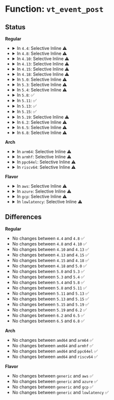 # Function: <code>vt_event_post</code>

## Status
<b>Regular</b>
<ul>
<li>
<details>
<summary>In <code>4.4</code>: Selective Inline ⚠️</summary>

```c
void vt_event_post(unsigned int event, unsigned int old, unsigned int new);
```

**Collision:** Unique Global

**Inline:** Selective

**Transformation:** False

**Instances:**

```
In drivers/tty/vt/vt_ioctl.c (ffffffff814ee7c0)
Location: drivers/tty/vt/vt_ioctl.c:87
Inline: True
Direct callers:
  - drivers/tty/vt/vt_ioctl.c:complete_change_console
  - drivers/tty/vt/vt.c:vc_do_resize
  - drivers/tty/vt/vt.c:do_blank_screen
```
**Symbols:**

```
ffffffff814ee7c0-ffffffff814ee86d: vt_event_post (STB_GLOBAL)
```
</details>
</li>
<li>
<details>
<summary>In <code>4.8</code>: Selective Inline ⚠️</summary>

```c
void vt_event_post(unsigned int event, unsigned int old, unsigned int new);
```

**Collision:** Unique Global

**Inline:** Selective

**Transformation:** False

**Instances:**

```
In drivers/tty/vt/vt_ioctl.c (ffffffff8153f410)
Location: drivers/tty/vt/vt_ioctl.c:87
Inline: True
Direct callers:
  - drivers/tty/vt/vt_ioctl.c:complete_change_console
  - drivers/tty/vt/vt.c:do_blank_screen
  - drivers/tty/vt/vt.c:vc_do_resize
```
**Symbols:**

```
ffffffff8153f410-ffffffff8153f4bd: vt_event_post (STB_GLOBAL)
```
</details>
</li>
<li>
<details>
<summary>In <code>4.10</code>: Selective Inline ⚠️</summary>

```c
void vt_event_post(unsigned int event, unsigned int old, unsigned int new);
```

**Collision:** Unique Global

**Inline:** Selective

**Transformation:** False

**Instances:**

```
In drivers/tty/vt/vt_ioctl.c (ffffffff8156ba50)
Location: drivers/tty/vt/vt_ioctl.c:87
Inline: True
Direct callers:
  - drivers/tty/vt/vt_ioctl.c:complete_change_console
  - drivers/tty/vt/vt.c:do_blank_screen
  - drivers/tty/vt/vt.c:vc_do_resize
```
**Symbols:**

```
ffffffff8156ba50-ffffffff8156bafd: vt_event_post (STB_GLOBAL)
```
</details>
</li>
<li>
<details>
<summary>In <code>4.13</code>: Selective Inline ⚠️</summary>

```c
void vt_event_post(unsigned int event, unsigned int old, unsigned int new);
```

**Collision:** Unique Global

**Inline:** Selective

**Transformation:** False

**Instances:**

```
In drivers/tty/vt/vt_ioctl.c (ffffffff81580110)
Location: drivers/tty/vt/vt_ioctl.c:87
Inline: True
Direct callers:
  - drivers/tty/vt/vt_ioctl.c:complete_change_console
  - drivers/tty/vt/vt.c:do_blank_screen
  - drivers/tty/vt/vt.c:vc_do_resize
```
**Symbols:**

```
ffffffff81580110-ffffffff815801cd: vt_event_post (STB_GLOBAL)
```
</details>
</li>
<li>
<details>
<summary>In <code>4.15</code>: Selective Inline ⚠️</summary>

```c
void vt_event_post(unsigned int event, unsigned int old, unsigned int new);
```

**Collision:** Unique Global

**Inline:** Selective

**Transformation:** False

**Instances:**

```
In drivers/tty/vt/vt_ioctl.c (ffffffff815e4c90)
Location: drivers/tty/vt/vt_ioctl.c:88
Inline: True
Direct callers:
  - drivers/tty/vt/vt_ioctl.c:complete_change_console
  - drivers/tty/vt/vt.c:do_blank_screen
  - drivers/tty/vt/vt.c:vc_do_resize
```
**Symbols:**

```
ffffffff815e4c90-ffffffff815e4d4d: vt_event_post (STB_GLOBAL)
```
</details>
</li>
<li>
<details>
<summary>In <code>4.18</code>: Selective Inline ⚠️</summary>

```c
void vt_event_post(unsigned int event, unsigned int old, unsigned int new);
```

**Collision:** Unique Global

**Inline:** Selective

**Transformation:** False

**Instances:**

```
In drivers/tty/vt/vt_ioctl.c (ffffffff8161df70)
Location: drivers/tty/vt/vt_ioctl.c:90
Inline: True
Direct callers:
  - drivers/tty/vt/vt_ioctl.c:complete_change_console
  - drivers/tty/vt/vt.c:do_blank_screen
  - drivers/tty/vt/vt.c:vc_do_resize
```
**Symbols:**

```
ffffffff8161df70-ffffffff8161e024: vt_event_post (STB_GLOBAL)
```
</details>
</li>
<li>
<details>
<summary>In <code>5.0</code>: Selective Inline ⚠️</summary>

```c
void vt_event_post(unsigned int event, unsigned int old, unsigned int new);
```

**Collision:** Unique Global

**Inline:** Selective

**Transformation:** False

**Instances:**

```
In drivers/tty/vt/vt_ioctl.c (ffffffff8163b1d0)
Location: drivers/tty/vt/vt_ioctl.c:90
Inline: True
Direct callers:
  - drivers/tty/vt/vt_ioctl.c:complete_change_console
  - drivers/tty/vt/vt.c:do_blank_screen
  - drivers/tty/vt/vt.c:vc_do_resize
```
**Symbols:**

```
ffffffff8163b1d0-ffffffff8163b284: vt_event_post (STB_GLOBAL)
```
</details>
</li>
<li>
<details>
<summary>In <code>5.3</code>: Selective Inline ⚠️</summary>

```c
void vt_event_post(unsigned int event, unsigned int old, unsigned int new);
```

**Collision:** Unique Global

**Inline:** Selective

**Transformation:** False

**Instances:**

```
In drivers/tty/vt/vt_ioctl.c (ffffffff8166f520)
Location: drivers/tty/vt/vt_ioctl.c:90
Inline: True
Direct callers:
  - drivers/tty/vt/vt_ioctl.c:complete_change_console
  - drivers/tty/vt/vt.c:do_blank_screen
  - drivers/tty/vt/vt.c:vc_do_resize
```
**Symbols:**

```
ffffffff8166f520-ffffffff8166f5d4: vt_event_post (STB_GLOBAL)
```
</details>
</li>
<li>
<details>
<summary>In <code>5.4</code>: Selective Inline ⚠️</summary>

```c
void vt_event_post(unsigned int event, unsigned int old, unsigned int new);
```

**Collision:** Unique Global

**Inline:** Selective

**Transformation:** False

**Instances:**

```
In drivers/tty/vt/vt_ioctl.c (ffffffff81691b20)
Location: drivers/tty/vt/vt_ioctl.c:111
Inline: True
Direct callers:
  - drivers/tty/vt/vt_ioctl.c:complete_change_console
  - drivers/tty/vt/vt.c:do_blank_screen
  - drivers/tty/vt/vt.c:vc_do_resize
```
**Symbols:**

```
ffffffff81691b20-ffffffff81691bd4: vt_event_post (STB_GLOBAL)
```
</details>
</li>
<li>
<details>
<summary>In <code>5.8</code>: ✅</summary>

```c
void vt_event_post(unsigned int event, unsigned int old, unsigned int new);
```

**Collision:** Unique Global

**Inline:** No

**Transformation:** False

**Instances:**

```
In drivers/tty/vt/vt_ioctl.c (ffffffff81744360)
Location: drivers/tty/vt/vt_ioctl.c:111
Inline: False
Direct callers:
  - drivers/tty/vt/vt_ioctl.c:complete_change_console
  - drivers/tty/vt/vt.c:do_unblank_screen
  - drivers/tty/vt/vt.c:do_blank_screen
  - drivers/tty/vt/vt.c:vc_do_resize
```
**Symbols:**

```
ffffffff81744360-ffffffff81744417: vt_event_post (STB_GLOBAL)
```
</details>
</li>
<li>
<details>
<summary>In <code>5.11</code>: ✅</summary>

```c
void vt_event_post(unsigned int event, unsigned int old, unsigned int new);
```

**Collision:** Unique Global

**Inline:** No

**Transformation:** False

**Instances:**

```
In drivers/tty/vt/vt_ioctl.c (ffffffff81760bf0)
Location: drivers/tty/vt/vt_ioctl.c:111
Inline: False
Direct callers:
  - drivers/tty/vt/vt_ioctl.c:complete_change_console
  - drivers/tty/vt/vt.c:do_unblank_screen
  - drivers/tty/vt/vt.c:do_blank_screen
  - drivers/tty/vt/vt.c:vc_do_resize
```
**Symbols:**

```
ffffffff81760bf0-ffffffff81760ca7: vt_event_post (STB_GLOBAL)
```
</details>
</li>
<li>
<details>
<summary>In <code>5.13</code>: ✅</summary>

```c
void vt_event_post(unsigned int event, unsigned int old, unsigned int new);
```

**Collision:** Unique Global

**Inline:** No

**Transformation:** False

**Instances:**

```
In drivers/tty/vt/vt_ioctl.c (ffffffff81744620)
Location: drivers/tty/vt/vt_ioctl.c:111
Inline: False
Direct callers:
  - drivers/tty/vt/vt_ioctl.c:complete_change_console
  - drivers/tty/vt/vt.c:do_unblank_screen
  - drivers/tty/vt/vt.c:do_blank_screen
  - drivers/tty/vt/vt.c:vc_do_resize
```
**Symbols:**

```
ffffffff81744620-ffffffff817446d4: vt_event_post (STB_GLOBAL)
```
</details>
</li>
<li>
<details>
<summary>In <code>5.15</code>: ✅</summary>

```c
void vt_event_post(unsigned int event, unsigned int old, unsigned int new);
```

**Collision:** Unique Global

**Inline:** No

**Transformation:** False

**Instances:**

```
In drivers/tty/vt/vt_ioctl.c (ffffffff817c5450)
Location: drivers/tty/vt/vt_ioctl.c:111
Inline: False
Direct callers:
  - drivers/tty/vt/vt_ioctl.c:complete_change_console
  - drivers/tty/vt/vt.c:do_unblank_screen
  - drivers/tty/vt/vt.c:do_blank_screen
  - drivers/tty/vt/vt.c:vc_do_resize
```
**Symbols:**

```
ffffffff817c5450-ffffffff817c5504: vt_event_post (STB_GLOBAL)
```
</details>
</li>
<li>
<details>
<summary>In <code>5.19</code>: Selective Inline ⚠️</summary>

```c
void vt_event_post(unsigned int event, unsigned int old, unsigned int new);
```

**Collision:** Unique Global

**Inline:** Selective

**Transformation:** False

**Instances:**

```
In drivers/tty/vt/vt_ioctl.c (ffffffff819022c0)
Location: drivers/tty/vt/vt_ioctl.c:111
Inline: True
Direct callers:
  - drivers/tty/vt/vt_ioctl.c:complete_change_console
  - drivers/tty/vt/vt.c:do_blank_screen
  - drivers/tty/vt/vt.c:vc_do_resize
```
**Symbols:**

```
ffffffff819022c0-ffffffff81902396: vt_event_post (STB_GLOBAL)
```
</details>
</li>
<li>
<details>
<summary>In <code>6.2</code>: Selective Inline ⚠️</summary>

```c
void vt_event_post(unsigned int event, unsigned int old, unsigned int new);
```

**Collision:** Unique Global

**Inline:** Selective

**Transformation:** False

**Instances:**

```
In drivers/tty/vt/vt_ioctl.c (ffffffff81a5c260)
Location: drivers/tty/vt/vt_ioctl.c:111
Inline: True
Direct callers:
  - drivers/tty/vt/vt_ioctl.c:complete_change_console
  - drivers/tty/vt/vt.c:do_blank_screen
  - drivers/tty/vt/vt.c:vc_do_resize
```
**Symbols:**

```
ffffffff81a5c260-ffffffff81a5c336: vt_event_post (STB_GLOBAL)
```
</details>
</li>
<li>
<details>
<summary>In <code>6.5</code>: Selective Inline ⚠️</summary>

```c
void vt_event_post(unsigned int event, unsigned int old, unsigned int new);
```

**Collision:** Unique Global

**Inline:** Selective

**Transformation:** False

**Instances:**

```
In drivers/tty/vt/vt_ioctl.c (ffffffff81aa6880)
Location: drivers/tty/vt/vt_ioctl.c:111
Inline: True
Direct callers:
  - drivers/tty/vt/vt_ioctl.c:complete_change_console
  - drivers/tty/vt/vt.c:do_blank_screen
  - drivers/tty/vt/vt.c:vc_do_resize
```
**Symbols:**

```
ffffffff81aa6880-ffffffff81aa6956: vt_event_post (STB_GLOBAL)
```
</details>
</li>
<li>
<details>
<summary>In <code>6.8</code>: Selective Inline ⚠️</summary>

```c
void vt_event_post(unsigned int event, unsigned int old, unsigned int new);
```

**Collision:** Unique Global

**Inline:** Selective

**Transformation:** False

**Instances:**

```
In drivers/tty/vt/vt_ioctl.c (ffffffff81af9310)
Location: drivers/tty/vt/vt_ioctl.c:111
Inline: True
Direct callers:
  - drivers/tty/vt/vt_ioctl.c:complete_change_console
  - drivers/tty/vt/vt.c:do_blank_screen
  - drivers/tty/vt/vt.c:vc_do_resize
```
**Symbols:**

```
ffffffff81af9310-ffffffff81af93e6: vt_event_post (STB_GLOBAL)
```
</details>
</li>
</ul>
<b>Arch</b>
<ul>
<li>
<details>
<summary>In <code>arm64</code>: Selective Inline ⚠️</summary>

```c
void vt_event_post(unsigned int event, unsigned int old, unsigned int new);
```

**Collision:** Unique Global

**Inline:** Selective

**Transformation:** False

**Instances:**

```
In drivers/tty/vt/vt_ioctl.c (ffff800010865910)
Location: drivers/tty/vt/vt_ioctl.c:111
Inline: True
Direct callers:
  - drivers/tty/vt/vt_ioctl.c:complete_change_console
  - drivers/tty/vt/vt.c:do_blank_screen
  - drivers/tty/vt/vt.c:vc_do_resize
```
**Symbols:**

```
ffff800010865910-ffff800010865a68: vt_event_post (STB_GLOBAL)
```
</details>
</li>
<li>
<details>
<summary>In <code>armhf</code>: Selective Inline ⚠️</summary>

```c
void vt_event_post(unsigned int event, unsigned int old, unsigned int new);
```

**Collision:** Unique Global

**Inline:** Selective

**Transformation:** False

**Instances:**

```
In drivers/tty/vt/vt_ioctl.c (c096abac)
Location: drivers/tty/vt/vt_ioctl.c:111
Inline: True
Direct callers:
  - drivers/tty/vt/vt_ioctl.c:complete_change_console
  - drivers/tty/vt/vt.c:do_blank_screen
  - drivers/tty/vt/vt.c:vc_do_resize
```
**Symbols:**

```
c096abac-c096ac64: vt_event_post (STB_GLOBAL)
```
</details>
</li>
<li>
<details>
<summary>In <code>ppc64el</code>: Selective Inline ⚠️</summary>

```c
void vt_event_post(unsigned int event, unsigned int old, unsigned int new);
```

**Collision:** Unique Global

**Inline:** Selective

**Transformation:** False

**Instances:**

```
In drivers/tty/vt/vt_ioctl.c (c000000000904710)
Location: drivers/tty/vt/vt_ioctl.c:111
Inline: True
Direct callers:
  - drivers/tty/vt/vt_ioctl.c:complete_change_console
  - drivers/tty/vt/vt.c:do_unblank_screen
  - drivers/tty/vt/vt.c:do_blank_screen
  - drivers/tty/vt/vt.c:vc_do_resize
```
**Symbols:**

```
c000000000904710-c000000000904840: vt_event_post (STB_GLOBAL)
```
</details>
</li>
<li>
<details>
<summary>In <code>riscv64</code>: Selective Inline ⚠️</summary>

```c
void vt_event_post(unsigned int event, unsigned int old, unsigned int new);
```

**Collision:** Unique Global

**Inline:** Selective

**Transformation:** False

**Instances:**

```
In drivers/tty/vt/vt_ioctl.c (ffffffe00053b764)
Location: drivers/tty/vt/vt_ioctl.c:111
Inline: True
Direct callers:
  - drivers/tty/vt/vt_ioctl.c:complete_change_console
  - drivers/tty/vt/vt.c:do_blank_screen
  - drivers/tty/vt/vt.c:vc_do_resize
```
**Symbols:**

```
ffffffe00053b764-ffffffe00053b824: vt_event_post (STB_GLOBAL)
```
</details>
</li>
</ul>
<b>Flavor</b>
<ul>
<li>
<details>
<summary>In <code>aws</code>: Selective Inline ⚠️</summary>

```c
void vt_event_post(unsigned int event, unsigned int old, unsigned int new);
```

**Collision:** Unique Global

**Inline:** Selective

**Transformation:** False

**Instances:**

```
In drivers/tty/vt/vt_ioctl.c (ffffffff816575a0)
Location: drivers/tty/vt/vt_ioctl.c:111
Inline: True
Direct callers:
  - drivers/tty/vt/vt_ioctl.c:complete_change_console
  - drivers/tty/vt/vt.c:do_blank_screen
  - drivers/tty/vt/vt.c:vc_do_resize
```
**Symbols:**

```
ffffffff816575a0-ffffffff81657654: vt_event_post (STB_GLOBAL)
```
</details>
</li>
<li>
<details>
<summary>In <code>azure</code>: Selective Inline ⚠️</summary>

```c
void vt_event_post(unsigned int event, unsigned int old, unsigned int new);
```

**Collision:** Unique Global

**Inline:** Selective

**Transformation:** False

**Instances:**

```
In drivers/tty/vt/vt_ioctl.c (ffffffff81637930)
Location: drivers/tty/vt/vt_ioctl.c:111
Inline: True
Direct callers:
  - drivers/tty/vt/vt_ioctl.c:complete_change_console
  - drivers/tty/vt/vt.c:do_blank_screen
  - drivers/tty/vt/vt.c:vc_do_resize
```
**Symbols:**

```
ffffffff81637930-ffffffff816379e4: vt_event_post (STB_GLOBAL)
```
</details>
</li>
<li>
<details>
<summary>In <code>gcp</code>: Selective Inline ⚠️</summary>

```c
void vt_event_post(unsigned int event, unsigned int old, unsigned int new);
```

**Collision:** Unique Global

**Inline:** Selective

**Transformation:** False

**Instances:**

```
In drivers/tty/vt/vt_ioctl.c (ffffffff81685960)
Location: drivers/tty/vt/vt_ioctl.c:111
Inline: True
Direct callers:
  - drivers/tty/vt/vt_ioctl.c:complete_change_console
  - drivers/tty/vt/vt.c:do_blank_screen
  - drivers/tty/vt/vt.c:vc_do_resize
```
**Symbols:**

```
ffffffff81685960-ffffffff81685a14: vt_event_post (STB_GLOBAL)
```
</details>
</li>
<li>
<details>
<summary>In <code>lowlatency</code>: Selective Inline ⚠️</summary>

```c
void vt_event_post(unsigned int event, unsigned int old, unsigned int new);
```

**Collision:** Unique Global

**Inline:** Selective

**Transformation:** False

**Instances:**

```
In drivers/tty/vt/vt_ioctl.c (ffffffff8169ff60)
Location: drivers/tty/vt/vt_ioctl.c:111
Inline: True
Direct callers:
  - drivers/tty/vt/vt_ioctl.c:complete_change_console
  - drivers/tty/vt/vt.c:do_blank_screen
  - drivers/tty/vt/vt.c:vc_do_resize
```
**Symbols:**

```
ffffffff8169ff60-ffffffff816a0014: vt_event_post (STB_GLOBAL)
```
</details>
</li>
</ul>

## Differences
<b>Regular</b>
<ul>
<li>
No changes between <code>4.4</code> and <code>4.8</code> ✅
</li>
<li>
No changes between <code>4.8</code> and <code>4.10</code> ✅
</li>
<li>
No changes between <code>4.10</code> and <code>4.13</code> ✅
</li>
<li>
No changes between <code>4.13</code> and <code>4.15</code> ✅
</li>
<li>
No changes between <code>4.15</code> and <code>4.18</code> ✅
</li>
<li>
No changes between <code>4.18</code> and <code>5.0</code> ✅
</li>
<li>
No changes between <code>5.0</code> and <code>5.3</code> ✅
</li>
<li>
No changes between <code>5.3</code> and <code>5.4</code> ✅
</li>
<li>
No changes between <code>5.4</code> and <code>5.8</code> ✅
</li>
<li>
No changes between <code>5.8</code> and <code>5.11</code> ✅
</li>
<li>
No changes between <code>5.11</code> and <code>5.13</code> ✅
</li>
<li>
No changes between <code>5.13</code> and <code>5.15</code> ✅
</li>
<li>
No changes between <code>5.15</code> and <code>5.19</code> ✅
</li>
<li>
No changes between <code>5.19</code> and <code>6.2</code> ✅
</li>
<li>
No changes between <code>6.2</code> and <code>6.5</code> ✅
</li>
<li>
No changes between <code>6.5</code> and <code>6.8</code> ✅
</li>
</ul>
<b>Arch</b>
<ul>
<li>
No changes between <code>amd64</code> and <code>arm64</code> ✅
</li>
<li>
No changes between <code>amd64</code> and <code>armhf</code> ✅
</li>
<li>
No changes between <code>amd64</code> and <code>ppc64el</code> ✅
</li>
<li>
No changes between <code>amd64</code> and <code>riscv64</code> ✅
</li>
</ul>
<b>Flavor</b>
<ul>
<li>
No changes between <code>generic</code> and <code>aws</code> ✅
</li>
<li>
No changes between <code>generic</code> and <code>azure</code> ✅
</li>
<li>
No changes between <code>generic</code> and <code>gcp</code> ✅
</li>
<li>
No changes between <code>generic</code> and <code>lowlatency</code> ✅
</li>
</ul>

